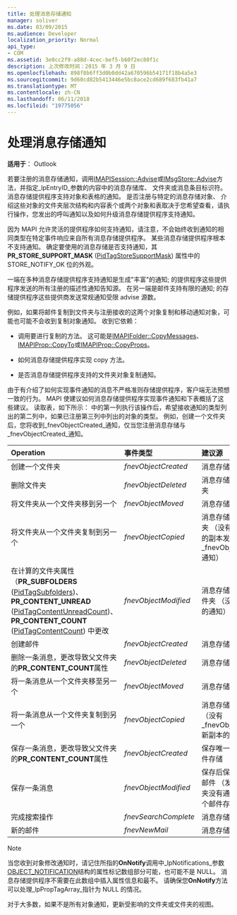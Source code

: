 ```yaml
---
title: 处理消息存储通知
manager: soliver
ms.date: 03/09/2015
ms.audience: Developer
localization_priority: Normal
api_type:
- COM
ms.assetid: 3e0cc2f9-a88d-4cec-bef5-b60f2ec80f1c
description: 上次修改时间：2015 年 3 月 9 日
ms.openlocfilehash: 898f8b6ff3d0b0dd42a670596b54171f18b4a5e3
ms.sourcegitcommit: 9d60cd82b5413446e5bc8ace2cd689f683fb41a7
ms.translationtype: MT
ms.contentlocale: zh-CN
ms.lasthandoff: 06/11/2018
ms.locfileid: "19775056"
---
```

# <a name="handling-message-store-notification"></a>处理消息存储通知
  
**适用于**： Outlook 
  
若要注册的消息存储通知，调用[IMAPISession::Advise](imapisession-advise.md)或[IMsgStore::Advise](imsgstore-advise.md)方法，并指定_lpEntryID_参数的内容中的消息存储库、 文件夹或消息条目标识符。 消息存储提供程序支持对象和表格的通知。 是否注册与特定的消息存储对象、 介绍这些对象的文件夹层次结构和内容表个或两个对象和表取决于您希望查看，请执行操作，您发出的呼叫通知以及如何升级消息存储提供程序支持通知。 
  
因为 MAPI 允许灵活的提供程序如何支持通知，请注意，不会始终收到通知的相同类型在特定事件响应来自所有消息存储提供程序。 某些消息存储提供程序根本不支持通知。 确定要使用的消息存储是否支持通知，其**PR_STORE_SUPPORT_MASK** ([PidTagStoreSupportMask](pidtagstoresupportmask-canonical-property.md)) 属性中的 STORE_NOTIFY_OK 位的外观。
  
一端在多种消息存储提供程序支持通知是生成"丰富"的通知; 的提供程序这些提供程序发送的所有注册的描述性通知告知源。 在另一端是邮件支持有限的通知; 的存储提供程序这些提供商发送常规通知受限 advise 源数。 
  
例如，如果将邮件复制到文件夹与注册接收的这两个对象复制和移动通知对象，可能也可能不会收到复制对象通知。 收到它依赖：
  
- 调用要进行复制的方法。 这可能是[IMAPIFolder::CopyMessages](imapifolder-copymessages.md)、 [IMAPIProp::CopyTo](imapiprop-copyto.md)或[IMAPIProp::CopyProps](imapiprop-copyprops.md)。
    
- 如何消息存储提供程序实现 copy 方法。
    
- 是否消息存储提供程序支持的文件夹对象复制通知。
    
由于有介绍了如何实现事件通知的消息不严格准则存储提供程序，客户端无法预想一致的行为。 MAPI 使建议如何消息存储提供程序实现事件通知和下表概括了这些建议。 读取表，如下所示： 中的第一列执行该操作后，希望接收通知的类型列出的第二列中，如果已注册第三列中列出的对象的类型。 例如，创建一个文件夹后，您将收到_fnevObjectCreated_通知，仅当您注册消息存储与_fnevObjectCreated_通知。 
  
|**Operation**|**事件类型**|**建议源**|
|:-----|:-----|:-----|
|创建一个文件夹  <br/> | _fnevObjectCreated_ <br/> |消息存储库  <br/> |
|删除文件夹  <br/> | _fnevObjectDeleted_ <br/> |消息存储已删除文件夹  <br/> |
|将文件夹从一个文件夹移到另一个  <br/> | _fnevObjectMoved_ <br/> |消息存储移动文件夹  <br/> |
|将文件夹从一个文件夹复制到另一个  <br/> | _fnevObjectCopied_ <br/> |消息存储和复制文件夹 （没有新的文件夹的副本发送_fnevObjectCreated_通知）  <br/> |
|在计算的文件夹属性 （**PR_SUBFOLDERS** ([PidTagSubfolders](pidtagsubfolders-canonical-property.md))、 **PR_CONTENT_UNREAD** ([PidTagContentUnreadCount](pidtagcontentunreadcount-canonical-property.md))、 **PR_CONTENT_COUNT** ([PidTagContentCount](pidtagcontentcount-canonical-property.md)) 中更改  <br/> | _fnevObjectModified_ <br/> |消息存储 Changed 文件夹 （没有父文件夹的通知）  <br/> |
|创建邮件  <br/> | _fnevObjectCreated_ <br/> |消息存储库  <br/> |
|删除一条消息，更改导致父文件夹的**PR_CONTENT_COUNT**属性  <br/> | _fnevObjectDeleted_ <br/> |消息存储已删除邮件  <br/> |
|将一条消息从一个文件夹移至另一个  <br/> | _fnevObjectMoved_ <br/> |消息存储移动消息  <br/> |
|将一条消息从一个文件夹复制到另一个  <br/> | _fnevObjectCopied_ <br/> |消息存储库复制邮件 （没有_fnevObjectCreated_新副本的通知邮件）  <br/> |
|保存一条消息，更改导致父文件夹的**PR_CONTENT_COUNT**属性  <br/> | _fnevObjectCreated_ <br/> |保存唯一的第一个邮件存储  <br/> |
|保存一条消息  <br/> | _fnevObjectModified_ <br/> |保存后保存 Changed 邮件 （发送给父文件夹没有通知） 的第一个邮件存储  <br/> |
|完成搜索操作  <br/> | _fnevSearchComplete_ <br/> |消息存储搜索文件夹  <br/> |
|新的邮件  <br/> | _fnevNewMail_ <br/> |消息存储库  <br/> |
   
> [!NOTE]
> 当您收到对象修改通知时，请记住所指的**OnNotify**调用中_lpNotifications_参数[OBJECT_NOTIFICATION](object_notification.md)结构的属性标记数组部分可能，也可能不是 NULL。 消息存储提供程序不需要在此数组中插入属性信息和最不。 请确保您**OnNotify**方法可以处理_lpPropTagArray_指针为 NULL 的情况。 
  
对于大多数，如果不是所有对象通知，更新受影响的文件夹或文件夹的视图。
  

